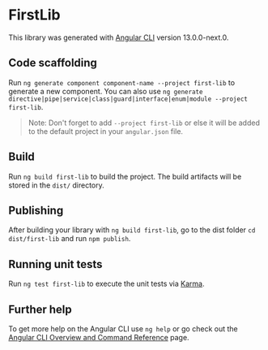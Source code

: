 # FirstLib

This library was generated with [Angular CLI](https://github.com/angular/angular-cli) version 13.0.0-next.0.

## Code scaffolding

Run `ng generate component component-name --project first-lib` to generate a new component. You can also use `ng generate directive|pipe|service|class|guard|interface|enum|module --project first-lib`.
> Note: Don't forget to add `--project first-lib` or else it will be added to the default project in your `angular.json` file. 

## Build

Run `ng build first-lib` to build the project. The build artifacts will be stored in the `dist/` directory.

## Publishing

After building your library with `ng build first-lib`, go to the dist folder `cd dist/first-lib` and run `npm publish`.

## Running unit tests

Run `ng test first-lib` to execute the unit tests via [Karma](https://karma-runner.github.io).

## Further help

To get more help on the Angular CLI use `ng help` or go check out the [Angular CLI Overview and Command Reference](https://angular.io/cli) page.
